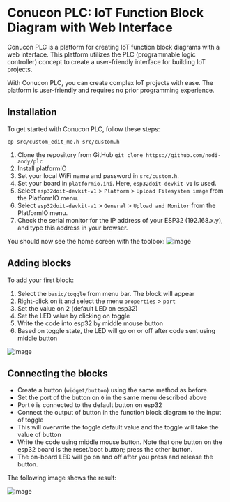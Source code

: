 # Conucon PLC: IoT Function Block Diagram with Web Interface

Conucon PLC is a platform for creating IoT function block diagrams with a web interface. This platform utilizes the PLC (programmable logic controller) concept to create a user-friendly interface for building IoT projects.

With Conucon PLC, you can create complex IoT projects with ease. The platform is user-friendly and requires no prior programming experience.


## Installation

To get started with Conucon PLC, follow these steps:



``cp src/custom_edit_me.h src/custom.h``
1. Clone the repository from GitHub ``git clone https://github.com/nodi-andy/plc``
1. Install platformIO
1. Set your local WiFi name and password in `src/custom.h`.
1. Set your board in `platformio.ini`. Here, `esp32doit-devkit-v1` is used.
1. Select `esp32doit-devkit-v1` > `Platform` > `Upload Filesystem image` from the PlatformIO menu.
1. Select `esp32doit-devkit-v1` > `General` > `Upload and Monitor` from the PlatformIO menu.
1. Check the serial monitor for the IP address of your ESP32 (192.168.x.y), and type this address in your browser.

You should now see the home screen with the toolbox:
![image](https://user-images.githubusercontent.com/19575988/226483575-d08071e0-56ef-4dff-9901-b49b5f7c6bd9.png)

## Adding blocks
To add your first block:

1. Select the `basic/toggle` from menu bar. The block will appear
1. Right-click on it and select the menu `properties` > `port`
1. Set the value on 2 (default LED on esp32)
1. Set the LED value by clicking on toggle
1. Write the code into esp32 by middle mouse button
1. Based on toggle state, the LED will go on or off after code sent using middle button

![image](https://user-images.githubusercontent.com/19575988/226484676-56ec907a-3cb7-420c-95fb-651981efb0b9.png)

## Connecting the blocks
- Create a button (`widget/button`) using the same method as before.
- Set the port of the button on `0` in the same menu described above
- Port `0` is connected to the default button on esp32
- Connect the output of button in the function block diagram to the input of toggle
- This will overwrite the toggle default value and the toggle will take the value of button
- Write the code using middle mouse button. Note that one button on the esp32 board is the reset/boot button; press the other button.
- The on-board LED will go on and off after you press and release the button.

The following image shows the result:

![image](https://user-images.githubusercontent.com/19575988/226485050-dcea0894-c195-4a8a-ac60-4a712d056e47.png)

